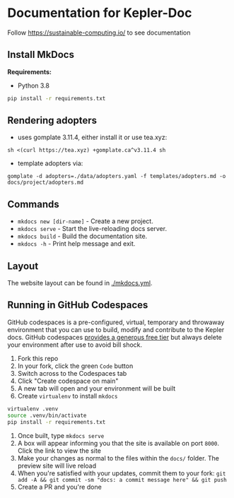 # Documentation for Kepler-Doc

Follow https://sustainable-computing.io/ to see documentation

## Install MkDocs
**Requirements:**
- Python 3.8
  
```bash
pip install -r requirements.txt
```

## Rendering adopters

- uses gomplate 3.11.4, either install it or use tea.xyz:
```
sh <(curl https://tea.xyz) +gomplate.ca^v3.11.4 sh
```
- template adopters via:
```
gomplate -d adopters=./data/adopters.yaml -f templates/adopters.md -o docs/project/adopters.md
```

## Commands

* `mkdocs new [dir-name]` - Create a new project.
* `mkdocs serve` - Start the live-reloading docs server.
* `mkdocs build` - Build the documentation site.
* `mkdocs -h` - Print help message and exit.

## Layout

The website layout can be found in [./mkdocs.yml](mkdocs.yml).

## Running in GitHub Codespaces

GitHub codespaces is a pre-configured, virtual, temporary and throwaway environment that you can use to build, modify and contribute to the Kepler docs.
GitHub codespaces [provides a generous free tier](https://github.com/features/codespaces) but always delete your environment after use to avoid bill shock.

1. Fork this repo
1. In your fork, click the green `Code` button
1. Switch across to the Codespaces tab
1. Click "Create codespace on main"
1. A new tab will open and your environment will be built
1. Create `virtualenv` to install `mkdocs`
```bash
virtualenv .venv
source .venv/bin/activate
pip install -r requirements.txt
```

1. Once built, type `mkdocs serve`
1. A box will appear informing you that the site is available on port `8000`. Click the link to view the site
1. Make your changes as normal to the files within the `docs/` folder. The preview site will live reload
1. When you're satisfied with your updates, commit them to your fork: `git add -A && git commit -sm "docs: a commit message here" && git push`
1. Create a PR and you're done
